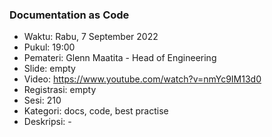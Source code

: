 ###  Documentation as Code 

- Waktu: Rabu, 7 September 2022
- Pukul: 19:00
- Pemateri: Glenn Maatita - Head of Engineering
- Slide: empty
- Video: https://www.youtube.com/watch?v=nmYc9IM13d0
- Registrasi: empty
- Sesi: 210
- Kategori: docs, code, best practise
- Deskripsi: -
